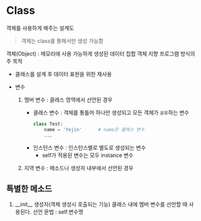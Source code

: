 # Class
객체를 사용하게 해주는 설계도
> 객체는 class를 통해서만 생성 가능함

객체(Object) : 메모리에 사용 가능하게 생성된 데이터 집합
객체 지향 프로그램 방식의 주 목적 
- 클래스를 설계 후 데이터 표현을 위한 재사용

- 변수
    1. 멤버 변수 : 클래스 영역에서 선언된 경우
        - 클래스 변수 : 객체를 통틀어 하나만 생성되고 모든 객체가 `공유`하는 변수
            ```python
            class Test:
                name = 'Yejin'      # name은 클래스 변수
                ...
            ```
        - 인스턴스 변수 : 인스턴스별로 별도로 생성되는 변수
            - self가 적용된 변수는 모두 instance 변수

    2. 지역 변수 : 메소드나 생성자 내부에서 선언된 경우



## 특별한 메소드
1. \_\_init\_\_
생성자(객체 생성시 호출되는 기능)
클래스 내에 멤버 변수를 선언할 때 사용된다.
선언 문법 : self.변수명


